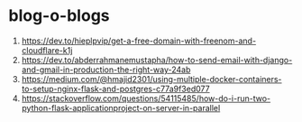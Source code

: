 # blog-o-blogs

1. https://dev.to/hieplpvip/get-a-free-domain-with-freenom-and-cloudflare-k1j
2. https://dev.to/abderrahmanemustapha/how-to-send-email-with-django-and-gmail-in-production-the-right-way-24ab
3. https://medium.com/@hmajid2301/using-multiple-docker-containers-to-setup-nginx-flask-and-postgres-c77a9f3ed077
4. https://stackoverflow.com/questions/54115485/how-do-i-run-two-python-flask-applicationproject-on-server-in-parallel
